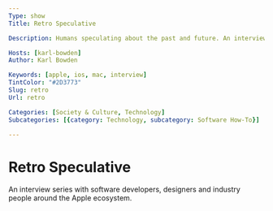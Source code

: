 ```yaml
---
Type: show
Title: Retro Speculative

Description: Humans speculating about the past and future. An interview series with software developers and designers.

Hosts: [karl-bowden]
Author: Karl Bowden

Keywords: [apple, ios, mac, interview]
TintColor: "#2D3773"
Slug: retro
Url: retro

Categories: [Society & Culture, Technology]
Subcategories: [{category: Technology, subcategory: Software How-To}]

---
```


# Retro Speculative

An interview series with software developers, designers and industry people around the Apple ecosystem.
